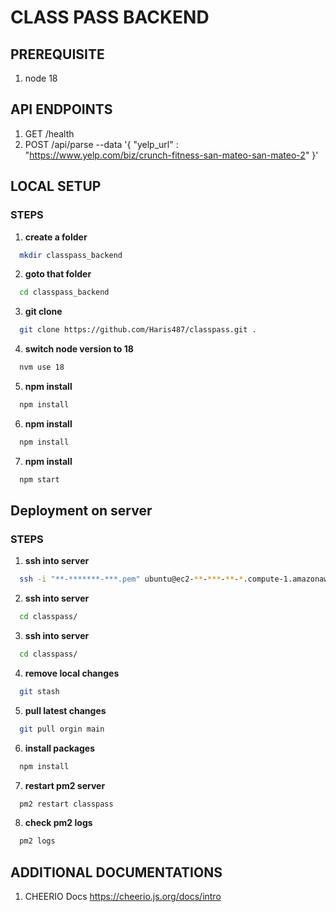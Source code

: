 # CLASS PASS BACKEND

## PREREQUISITE

1. node 18 

## API ENDPOINTS

1. GET /health
2. POST /api/parse --data '{ "yelp_url" : "https://www.yelp.com/biz/crunch-fitness-san-mateo-san-mateo-2" }'


## LOCAL SETUP

### STEPS
1. **create a folder**
```sh
  mkdir classpass_backend
```

2. **goto that folder**
```sh
  cd classpass_backend
```

3. **git clone**
```sh
  git clone https://github.com/Haris487/classpass.git .
```

4. **switch node version to 18**
```sh
  nvm use 18
```

5. **npm install**
```sh
  npm install
```

6. **npm install**
```sh
  npm install
```

7. **npm install**
```sh
  npm start
```


## Deployment on server

### STEPS

1. **ssh into server**
```sh
  ssh -i "**-*******-***.pem" ubuntu@ec2-**-***-**-*.compute-1.amazonaws.com
```

2. **ssh into server**
```sh
  cd classpass/
```

3. **ssh into server**
```sh
  cd classpass/
```

4. **remove local changes**
```sh
  git stash
```

5. **pull latest changes**
```sh
  git pull orgin main
```

6. **install packages**
```sh
  npm install
```

7. **restart pm2 server**
```sh
  pm2 restart classpass
```

8. **check pm2 logs**
```sh
  pm2 logs
```


## ADDITIONAL DOCUMENTATIONS

1. CHEERIO Docs https://cheerio.js.org/docs/intro
